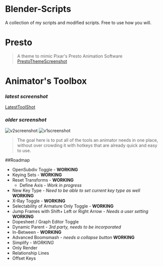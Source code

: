 # Blender-Scripts
A collection of my scripts and modified scripts. Free to use how you will.

# Presto
> A theme to mimic Pixar's Presto Animation Software
[PrestoThemeScreenshot](http://i.imgur.com/LfOoRyw.png)

# Animator's Toolbox
### *latest screenshot*
[LatestToolShot](http://i.imgur.com/oNJrC2J.png)
### *older screenshot*
![v2screenshot](http://i.imgur.com/f4MEE1Y.png)
![v1screenshot](http://i.imgur.com/DdkM7nF.png)
>The goal here is to put all of the tools an animator needs in one place, without over crowding it with hotkeys that are already quick and easy to use.

##Roadmap
* OpenSubdiv Toggle - **WORKING**
* Keying Sets - **WORKING**
* Reset Transforms - **WORKING**
  * Define Axis - *Work in progress*
* New Key Type - *Need to be able to set current key type as well* **WORKING**
* X-Ray Toggle - **WORKING**
* Selectability of Armature Only Toggle - **WORKING**
* Jump Frames with Shift+ Left or Right Arrow - *Needs a user setting* **WORKING**
* Dopesheet / Graph Editor Toggle
* Dynamic Parent - *3rd party, needs to be incorporated*
* In-Between - **WORKING**
* Advanced Boomsmash - *needs a collapse button* **WORKING**
* Simplify - *WORKING*
* Only Render
* Relationship Lines
* Offset Keys
